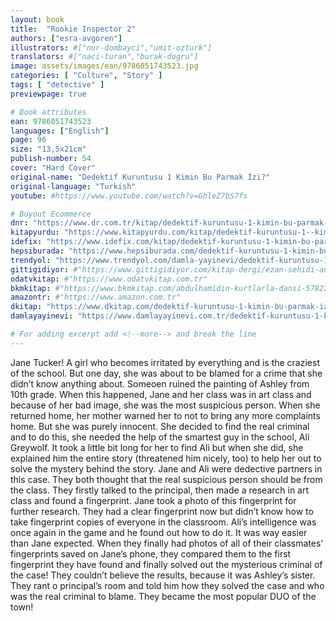 ```yaml
---
layout: book
title:  "Rookie Inspector 2"
authors: ["esra-avgoren"]
illustrators: #["nur-dombayci","umit-ozturk"]
translators: #["naci-turan","burak-dogru"]
image: assets/images/ean/9786051743523.jpg
categories: [ "Culture", "Story" ]
tags: [ "detective" ]
previewpage: true

# Book attributes
ean: 9786051743523
languages: ["English"]
page: 96
size: "13,5x21cm"
publish-number: 54
cover: "Hard Cover"
original-name: "Dedektif Kuruntusu 1 Kimin Bu Parmak İzi?"
original-language: "Turkish"
youtube: #https://www.youtube.com/watch?v=GhleZ7bS7fs

# Buyout Ecommerce
dnr: "https://www.dr.com.tr/kitap/dedektif-kuruntusu-1-kimin-bu-parmak-%C4%B1zi/cocuk-ve-genclik/okul-cagi-6-10-yas/cocuk-oykuhikaye/urunno=0001735126001"
kitapyurdu: "https://www.kitapyurdu.com/kitap/dedektif-kuruntusu-1--kimin-bu-parmak-izi/444053.html&filter_name=Dedektif+Kuruntusu"
idefix: "https://www.idefix.com/kitap/dedektif-kuruntusu-1-kimin-bu-parmak-%C4%B1zi/cocuk-ve-genclik/okul-cagi-6-10-yas/cocuk-oykuhikaye/urunno=0001735126001"
hepsiburada: "https://www.hepsiburada.com/dedektif-kuruntusu-1-kimin-bu-parmak-izi-p-HBV00000GM3SW"
trendyol: "https://www.trendyol.com/damla-yayinevi/dedektif-kuruntusu-1-kimin-bu-parmak-izi-p-4471610"
gittigidiyor: #"https://www.gittigidiyor.com/kitap-dergi/ezan-sehidi-adnan-menderes_pdp_732728793"
odatvkitap: #"https://www.odatvkitap.com.tr"
bkmkitap: #"https://www.bkmkitap.com/abdulhamidin-kurtlarla-dansi-578226"
amazontr: #"https://www.amazon.com.tr"
dkitap: "https://www.dkitap.com/dedektif-kuruntusu-1-kimin-bu-parmak-izi"
damlayayinevi: "https://www.damlayayinevi.com.tr/dedektif-kuruntusu-1-kimin-bu-parmak-izi"

# For adding excerpt add <!--more--> and break the line
---
```

Jane Tucker! A girl who becomes irritated by everything and is the craziest of the school. But
one day, she was about to be blamed for a crime that she didn’t know anything about. Someoen
ruined the painting of Ashley from 10th grade. When this happened, Jane and her class was in art
class and because of her bad image, she was the most suspicious person.
When she returned home, her mother warned her to not to bring any more complaints home.
But she was purely innocent. She decided to find the real criminal and to do this, she needed the
help of the smartest guy in the school, Ali Greywolf.
It took a little bit long for her to find Ali but when she did, she explained him the entire story
(threatened him nicely, too) to help her out to solve the mystery behind the story. Jane and Ali were
dedective partners in this case.
They both thought that the real suspicious person should be from the class. They firstly talked
to the principal, then made a research in art class and found a fingerprint. Jane took a photo of
this fingerprint for further research.
They had a clear fingerprint now but didn’t know how to take fingerprint copies of everyone in
the classroom. Ali’s intelligence was once again in the game and he found out how to do it. It was
way easier than Jane expected.
When they finally had photos of all of their classmates’ fingerprints saved on Jane’s phone,
they compared them to the first fingerprint they have found and finally solved out the mysterious
criminal of the case!
They couldn’t believe the results, because it was Ashley’s sister. They rant o principal’s room
and told him how they solved the case and who was the real criminal to blame. They became the
most popular DUO of the town!
<!--more--> 
